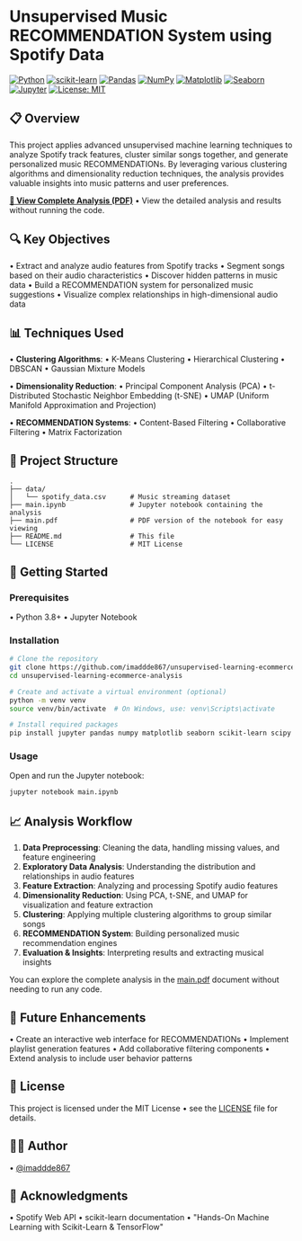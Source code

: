 # Unsupervised Music RECOMMENDATION System using Spotify Data

[![Python](https://img.shields.io/badge/Python-3.8+-blue.svg)](https://www.python.org)
[![scikit-learn](https://img.shields.io/badge/scikit--learn-Latest-orange.svg)](https://scikit-learn.org)
[![Pandas](https://img.shields.io/badge/pandas-Latest-green.svg)](https://pandas.pydata.org)
[![NumPy](https://img.shields.io/badge/numpy-Latest-blue.svg)](https://numpy.org)
[![Matplotlib](https://img.shields.io/badge/Matplotlib-Latest-yellow.svg)](https://matplotlib.org)
[![Seaborn](https://img.shields.io/badge/seaborn-Latest-lightgrey.svg)](https://seaborn.pydata.org)
[![Jupyter](https://img.shields.io/badge/Jupyter-Latest-orange.svg)](https://jupyter.org)
[![License: MIT](https://img.shields.io/badge/License-MIT-yellow.svg)](LICENSE)

## 📋 Overview

This project applies advanced unsupervised machine learning techniques to analyze Spotify track features, cluster similar songs together, and generate personalized music RECOMMENDATIONs. By leveraging various clustering algorithms and dimensionality reduction techniques, the analysis provides valuable insights into music patterns and user preferences.

**[📄 View Complete Analysis (PDF)](main.pdf)** • View the detailed analysis and results without running the code.

## 🔍 Key Objectives

• Extract and analyze audio features from Spotify tracks
• Segment songs based on their audio characteristics
• Discover hidden patterns in music data
• Build a RECOMMENDATION system for personalized music suggestions
• Visualize complex relationships in high-dimensional audio data

## 📊 Techniques Used

• **Clustering Algorithms**:
  • K-Means Clustering
  • Hierarchical Clustering
  • DBSCAN
  • Gaussian Mixture Models

• **Dimensionality Reduction**:
  • Principal Component Analysis (PCA)
  • t-Distributed Stochastic Neighbor Embedding (t-SNE)
  • UMAP (Uniform Manifold Approximation and Projection)

• **RECOMMENDATION Systems**:
  • Content-Based Filtering
  • Collaborative Filtering
  • Matrix Factorization

## 📂 Project Structure

```
.
├── data/
│   └── spotify_data.csv      # Music streaming dataset
├── main.ipynb                # Jupyter notebook containing the analysis
├── main.pdf                  # PDF version of the notebook for easy viewing
├── README.md                 # This file
└── LICENSE                   # MIT License
```

## 🚀 Getting Started

### Prerequisites

• Python 3.8+
• Jupyter Notebook

### Installation

```bash
# Clone the repository
git clone https://github.com/imaddde867/unsupervised-learning-ecommerce-analysis.git
cd unsupervised-learning-ecommerce-analysis

# Create and activate a virtual environment (optional)
python -m venv venv
source venv/bin/activate  # On Windows, use: venv\Scripts\activate

# Install required packages
pip install jupyter pandas numpy matplotlib seaborn scikit-learn scipy spotipy
```

### Usage

Open and run the Jupyter notebook:

```bash
jupyter notebook main.ipynb
```

## 📈 Analysis Workflow

1. **Data Preprocessing**: Cleaning the data, handling missing values, and feature engineering
2. **Exploratory Data Analysis**: Understanding the distribution and relationships in audio features
3. **Feature Extraction**: Analyzing and processing Spotify audio features
4. **Dimensionality Reduction**: Using PCA, t-SNE, and UMAP for visualization and feature extraction
5. **Clustering**: Applying multiple clustering algorithms to group similar songs
6. **RECOMMENDATION System**: Building personalized music recommendation engines
7. **Evaluation & Insights**: Interpreting results and extracting musical insights

You can explore the complete analysis in the [main.pdf](main.pdf) document without needing to run any code.

## 🔄 Future Enhancements

• Create an interactive web interface for RECOMMENDATIONs
• Implement playlist generation features
• Add collaborative filtering components
• Extend analysis to include user behavior patterns

## 📝 License

This project is licensed under the MIT License • see the [LICENSE](LICENSE) file for details.

## 👨‍💻 Author

• [@imaddde867](https://github.com/imaddde867)

## 🙏 Acknowledgments

• Spotify Web API
• scikit-learn documentation
• "Hands-On Machine Learning with Scikit-Learn & TensorFlow"
